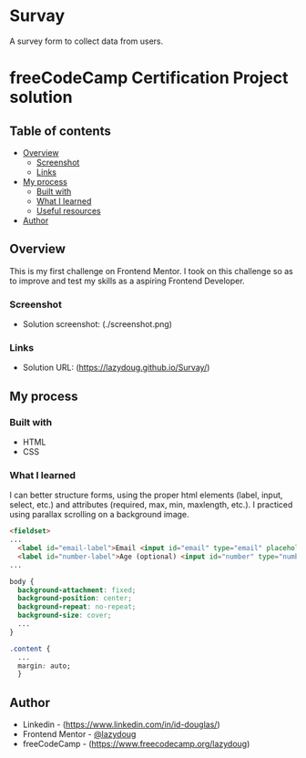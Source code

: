 # Survay
A survey form to collect data from users.

# freeCodeCamp Certification Project solution

## Table of contents
- [Overview](#overview)
  - [Screenshot](#screenshot)
  - [Links](#links)
- [My process](#my-process)
  - [Built with](#built-with)
  - [What I learned](#what-i-learned)
  - [Useful resources](#useful-resources)
- [Author](#author)


## Overview
This is my first challenge on Frontend Mentor. I took on this challenge so as to improve and test my skills as a aspiring Frontend Developer.

### Screenshot
- Solution screenshot: (./screenshot.png)

### Links
- Solution URL: (https://lazydoug.github.io/Survay/)

## My process

### Built with
- HTML
- CSS

### What I learned
I can better structure forms, using the proper html elements (label, input, select, etc.) and attributes (required, max, min, maxlength, etc.). I practiced using parallax scrolling on a background image.

```html
<fieldset>
...
  <label id="email-label">Email <input id="email" type="email" placeholder="Enter your Email" required /></label>
  <label id="number-label">Age (optional) <input id="number" type="number" placeholder="Age" min="10" max="99" /></label>
...
```

```css
body {
  background-attachment: fixed;
  background-position: center;
  background-repeat: no-repeat;
  background-size: cover;
  ...
}

.content {
  ...
  margin: auto;
  }
```

## Author
- Linkedin - (https://www.linkedin.com/in/id-douglas/)
- Frontend Mentor - [@lazydoug](https://www.frontendmentor.io/profile/lazydoug)
- freeCodeCamp - (https://www.freecodecamp.org/lazydoug)
